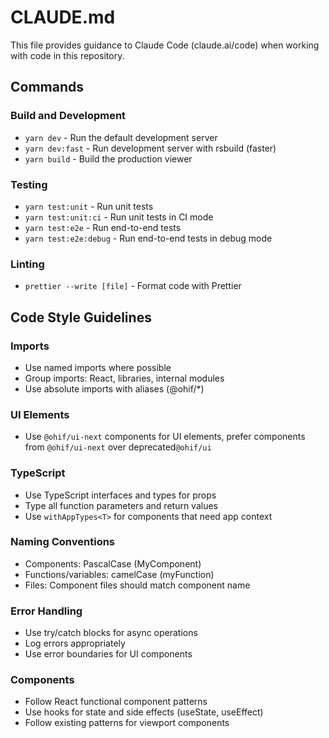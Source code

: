 # CLAUDE.md

This file provides guidance to Claude Code (claude.ai/code) when working with code in this repository.

## Commands

### Build and Development
- `yarn dev` - Run the default development server
- `yarn dev:fast` - Run development server with rsbuild (faster)
- `yarn build` - Build the production viewer

### Testing
- `yarn test:unit` - Run unit tests
- `yarn test:unit:ci` - Run unit tests in CI mode
- `yarn test:e2e` - Run end-to-end tests
- `yarn test:e2e:debug` - Run end-to-end tests in debug mode

### Linting
- `prettier --write [file]` - Format code with Prettier

## Code Style Guidelines

### Imports
- Use named imports where possible
- Group imports: React, libraries, internal modules
- Use absolute imports with aliases (@ohif/*)

### UI Elements
- Use `@ohif/ui-next` components for UI elements, prefer components from `@ohif/ui-next` over deprecated`@ohif/ui`

### TypeScript
- Use TypeScript interfaces and types for props
- Type all function parameters and return values
- Use `withAppTypes<T>` for components that need app context

### Naming Conventions
- Components: PascalCase (MyComponent)
- Functions/variables: camelCase (myFunction)
- Files: Component files should match component name

### Error Handling
- Use try/catch blocks for async operations
- Log errors appropriately
- Use error boundaries for UI components

### Components
- Follow React functional component patterns
- Use hooks for state and side effects (useState, useEffect)
- Follow existing patterns for viewport components
